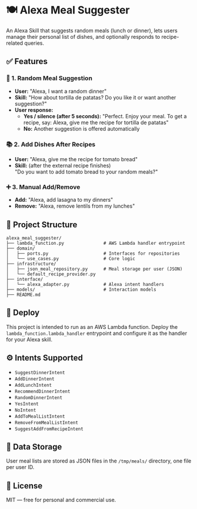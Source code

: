# 🍽️ Alexa Meal Suggester

An Alexa Skill that suggests random meals (lunch or dinner), lets users manage their personal list of dishes, and optionally responds to recipe-related queries.

## ✅ Features

### 🎲 1. Random Meal Suggestion

- **User:** "Alexa, I want a random dinner"
- **Skill:** "How about tortilla de patatas? Do you like it or want another suggestion?"
- **User response:**
  - **Yes / silence (after 5 seconds):** "Perfect. Enjoy your meal. To get a recipe, say: Alexa, give me the recipe for tortilla de patatas"
  - **No:** Another suggestion is offered automatically

### 📚 2. Add Dishes After Recipes

- **User:** "Alexa, give me the recipe for tomato bread"
- **Skill:** (after the external recipe finishes)  
  "Do you want to add tomato bread to your random meals?"

### ➕ 3. Manual Add/Remove

- **Add:** "Alexa, add lasagna to my dinners"
- **Remove:** "Alexa, remove lentils from my lunches"

## 📁 Project Structure

```
alexa_meal_suggester/
├── lambda_function.py               # AWS Lambda handler entrypoint
├── domain/
│   ├── ports.py                     # Interfaces for repositories
│   └── use_cases.py                 # Core logic
├── infrastructure/
│   ├── json_meal_repository.py      # Meal storage per user (JSON)
│   └── default_recipe_provider.py
├── interface/
│   └── alexa_adapter.py             # Alexa intent handlers
├── models/                          # Interaction models
├── README.md
```

## 🚀 Deploy

This project is intended to run as an AWS Lambda function. Deploy the
`lambda_function.lambda_handler` entrypoint and configure it as the handler for your
Alexa skill.

## ⚙️ Intents Supported

- `SuggestDinnerIntent`
- `AddDinnerIntent`
- `AddLunchIntent`
- `RecommendDinnerIntent`
- `RandomDinnerIntent`
- `YesIntent`
- `NoIntent`
- `AddToMealListIntent`
- `RemoveFromMealListIntent`
- `SuggestAddFromRecipeIntent`

## 💾 Data Storage

User meal lists are stored as JSON files in the `/tmp/meals/` directory, one file per user ID.

## 📘 License

MIT — free for personal and commercial use.
